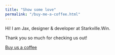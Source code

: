 ```yaml
---
title: "Show some love"
permalink: "/buy-me-a-coffee.html"
---
```


Hi! I am Jax, designer & developer at Starkville.Win. 

Thank you so much for checking us out!

<a class="btn btn-danger" href="https://www.starkville.win/donate/">Buy us a coffee</a>
